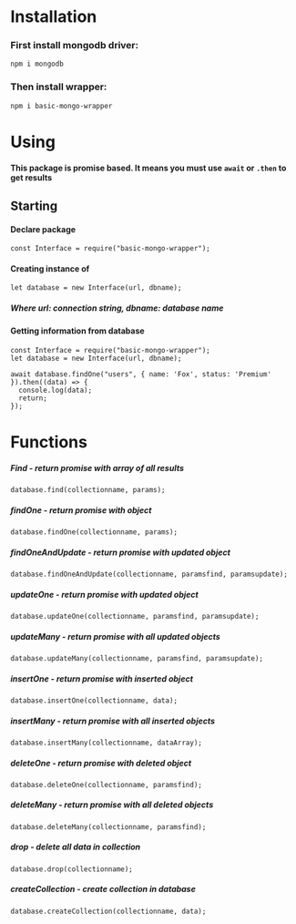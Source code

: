# Installation

### First install mongodb driver:

`npm i mongodb`

### Then install wrapper:

`npm i basic-mongo-wrapper`

# Using

#### This package is promise based. It means you must use `await` or `.then` to get results

## Starting

#### Declare package

```JS
const Interface = require("basic-mongo-wrapper");
```

#### Creating instance of

```JS
let database = new Interface(url, dbname);
```

##### Where url: connection string, dbname: database name

#### Getting information from database

```JS
const Interface = require("basic-mongo-wrapper");
let database = new Interface(url, dbname);

await database.findOne("users", { name: 'Fox', status: 'Premium' }).then((data) => {
  console.log(data);
  return;
});
```

# Functions

##### Find - return promise with array of all results

```JS
database.find(collectionname, params);
```

##### findOne - return promise with object

```JS
database.findOne(collectionname, params);
```

##### findOneAndUpdate - return promise with updated object

```JS
database.findOneAndUpdate(collectionname, paramsfind, paramsupdate);
```

##### updateOne - return promise with updated object

```JS
database.updateOne(collectionname, paramsfind, paramsupdate);
```

##### updateMany - return promise with all updated objects

```JS
database.updateMany(collectionname, paramsfind, paramsupdate);
```

##### insertOne - return promise with inserted object

```JS
database.insertOne(collectionname, data);
```

##### insertMany - return promise with all inserted objects

```JS
database.insertMany(collectionname, dataArray);
```

##### deleteOne - return promise with deleted object

```JS
database.deleteOne(collectionname, paramsfind);
```

##### deleteMany - return promise with all deleted objects

```JS
database.deleteMany(collectionname, paramsfind);
```

##### drop - delete all data in collection

```JS
database.drop(collectionname);
```

##### createCollection - create collection in database

```JS
database.createCollection(collectionname, data);
```
